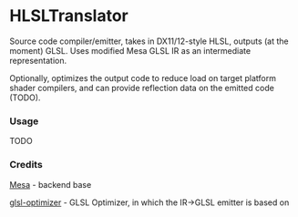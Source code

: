 # HLSLTranslator #

Source code compiler/emitter, takes in DX11/12-style HLSL, outputs (at the moment) GLSL. Uses modified Mesa GLSL IR as an intermediate representation.

Optionally, optimizes the output code to reduce load on target platform shader compilers, and can provide reflection data on the emitted code (TODO).

### Usage ###
TODO

### Credits ###
[Mesa](http://www.mesa3d.org/) - backend base

[glsl-optimizer](https://github.com/aras-p/glsl-optimizer) - GLSL Optimizer, in which the IR->GLSL emitter is based on
